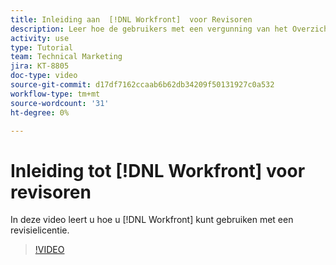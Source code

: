 ```yaml
---
title: Inleiding aan  [!DNL Workfront]  voor Revisoren
description: Leer hoe de gebruikers met een vergunning van het Overzicht  [!DNL  Workfront] kunnen gebruiken.
activity: use
type: Tutorial
team: Technical Marketing
jira: KT-8805
doc-type: video
source-git-commit: d17df7162ccaab6b62db34209f50131927c0a532
workflow-type: tm+mt
source-wordcount: '31'
ht-degree: 0%

---
```


# Inleiding tot [!DNL Workfront] voor revisoren

In deze video leert u hoe u [!DNL  Workfront] kunt gebruiken met een revisielicentie.

>[!VIDEO](https://video.tv.adobe.com/v/335106/?quality=12&learn=on&enablevpops)
